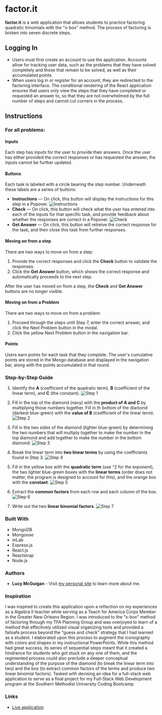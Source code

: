 # factor.it
**factor.it** is a web application that allows students to practice factoring quadratic trinomials with the "x-box" method. The process of factoring is broken into seven discrete steps. 

## Logging In
- Users must first create an account to use the application. Accounts allow for tracking user data, such as the problems that they have solved completely and those that remain to be solved, as well as their accumulated points.
- When users log in or register for an account, they are redirected to the factoring interface. The conditional rendering of the React application ensures that users only view the steps that they have completed or requested an answer to, so that they are not overwhelmed by the full number of steps and cannot cut corners in the process. 

## Instructions

### For all problems:

#### Inputs
Each step has inputs for the user to provide their answers. Once the user has either provided the correct responses or has requested the answer, the inputs cannot be further updated. 

#### Buttons
Each task is labeled with a circle bearing the step number. Underneath these labels are a series of buttons:
- **Instructions** — On click, this button will display the instructions for this step in a Popover. 
![Instructions](./readmeImages/instructions.png?raw=true "Instructions Button")
- **Check** — On click, this button will check what the user has entered into each of the inputs for that specific task, and provide feedback about whether the responses are correct in a Popover.
![Check](./readmeImages/checkfeedback.png?raw=true "Check Button")
- **Get Answer** — On click, this button will retreive the correct response for the task, and then close this task from further responses. 

#### Moving on from a step
There are two ways to move on from a step:
1. Provide the correct responses and click the **Check** button to validate the responses.
2. Click the **Get Answer** button, which shows the correct response and automatically proceeds to the next step.

After the user has moved on from a step, the **Check** and **Get Answer** buttons are no longer visible. 

#### Moving on from a Problem
There are two ways to move on from a problem:
1. Proceed through the steps until Step 7, enter the correct answer, and click the Next Problem button in the modal.
2. Click the yellow Next Problem button in the navigation bar. 

#### Points
Users earn points for each task that they complete. The user's cumulative points are stored in the Mongo database and displayed in the navigation bar, along with the points accumulated in that round.

### Step-by-Step Guide


1. Identify the **A** (coefficient of the quadratic term), **B** (coefficient of the linear term), and **C** (the constant). 
![Step 1](./readmeImages/step1.png?raw=true "Step 1")


2. Fill in the top of the diamond (navy) with the **product of A and C** by multiplying those numbers together. Fill in th bottom of the diamond (darkest blue-green) with the **value of B** (coefficient of the linear term).
![Step 2](./readmeImages/step2.png?raw=true "Step 2")


3. Fill in the two sides of the diamond (lighter blue-green) by determining the two numbers that will multiply together to make the number in the top diamond and add together to make the number in the bottom diamond.
![Step 3](./readmeImages/step3.png?raw=true "Step 3")


4. Break the linear term into **two linear terms** by using the coefficients found in Step 3.
![Step 4](./readmeImages/step4.png?raw=true "Step 4")


5. Fill in the yellow box with the **quadratic term** (use ^2 for the exponent), the two lighter blue-green boxes with the **linear terms** (order does not matter, the program is designed to account for this), and the orange box with the **constant**.
![Step 5](./readmeImages/step5.png?raw=true "Step 5")


6. Extract the **common factors** from each row and each column of the box.
![Step 6](./readmeImages/step6.png?raw=true "Step 6")


7. Write out the two **linear binomial factors**. 
![Step 7](./readmeImages/step7.png?raw=true "Step 7")


### Built With
- MongoDB
- Mongoose
- mLab
- Express.js
- React.js
- Reactstrap
- Node.js

### Authors
- **Lucy McGuigan** - Visit [my personal site](http://www.lucymcguigan.com) to learn more about me. 

### Inspiration
I was inspired to create this application upon a reflection on my experiences as a Algebra II teacher while serving as a Teach for America Corps Member in the Greater New Orleans Region. I was introduced to the "x-box" method of factoring through my TFA Planning Group and was overjoyed to learn of a method that effectively utilized visual organizing tools and provided a failsafe process beyond the "guess and check" strategy that I had learned as a student. I elaborated upon this process to augment the iconography with colors and shapes in my instructional PowerPoints. While this method had great success, its series of sequential steps meant that it created a hindrance for students who got stuck on any one of them, and the regimented process could also preclude a deeper conceptual understanding of the purpose of the diamond (to break the linear term into two) and the box (to extract common factors of the terms and produce two linear binomial factors). Tasked with devising an idea for a full-stack web application to serve as a final project for my Full-Stack Web Development program at the Southern Methodist University Coding Bootcamp. 

### Links
- [Live application](https://aqueous-ocean-61869.herokuapp.com/)